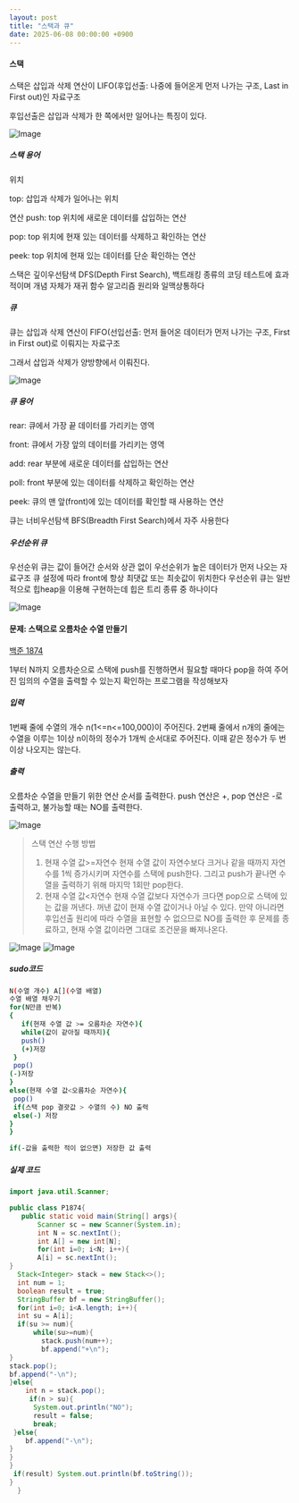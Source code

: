 ```yaml
---
layout: post
title: "스택과 큐"
date: 2025-06-08 00:00:00 +0900
---
```


#### 스택
스택은 삽입과 삭제 연산이 LIFO(후입선출: 나중에 들어온게 먼저 나가는 구조, Last in First out)인 자료구조 

후입선출은 삽입과 삭제가 한 쪽에서만 일어나는 특징이 있다. 

![Image](https://github.com/user-attachments/assets/015de99a-3c47-473b-be18-19097128c573)

##### 스택 용어 
위치

top: 삽입과 삭제가 일어나는 위치 

연산
push: top 위치에 새로운 데이터를 삽입하는 연산

pop: top 위치에 현재 있는 데이터를 삭제하고 확인하는 연산

peek: top 위치에 현재 있는 데이터를 단순 확인하는 연산 


스택은 깊이우선탐색 DFS(Depth First Search), 백트래킹 종류의 코딩 테스트에 효과적이며 개념 자체가 재귀 함수 알고리즘 원리와 일맥상통하다

##### 큐 
큐는 삽입과 삭제 연산이 FIFO(선입선출: 먼저 들어온 데이터가 먼저 나가는 구조, First in First out)로 이뤄지는 자료구조

그래서 삽입과 삭제가 양방향에서 이뤄진다.

![Image](https://github.com/user-attachments/assets/7e1e90a7-d82f-4cac-944d-7295d6b80e88)

##### 큐 용어
rear: 큐에서 가장 끝 데이터를 가리키는 영역

front: 큐에서 가장 앞의 데이터를 가리키는 영역

add: rear 부분에 새로운 데이터를 삽입하는 연산

poll: front 부분에 있는 데이터를 삭제하고 확인하는 연산

peek: 큐의 맨 앞(front)에 있는 데이터를 확인할 때 사용하는 연산 


큐는 너비우선탐색 BFS(Breadth First Search)에서 자주 사용한다 

#####  우선순위 큐 
우선순위 큐는 값이 들어간 순서와 상관 없이 우선순위가 높은 데이터가 먼저 나오는 자료구조 
큐 설정에 따라 front에 항상 최댓값 또는 최솟값이 위치한다 
우선순위 큐는 일반적으로 힙heap을 이용해 구현하는데 힙은 트리 종류 중 하나이다

![Image](https://github.com/user-attachments/assets/1449e5b7-c64f-4ce6-9d3d-036f04ac72a6)


#### 문제: 스택으로 오름차순 수열 만들기 
[백준 1874](https://www.acmicpc.net/problem/1874)


1부터 N까지 오름차순으로 스택에 push를 진행하면서 필요할 때마다 pop을 하여 주어진 임의의 수열을 출력할 수 있는지 확인하는 프로그램을 작성해보자 

##### 입력
1번째 줄에 수열의 개수 n(1<=n<=100,000)이 주어진다. 2번째 줄에서 n개의 줄에는 수열을 이루는 1이상 n이하의 정수가 1개씩 순서대로 주어진다. 이때 같은 정수가 두 번 이상 나오지는 않는다.

##### 출력
오름차순 수열을 만들기 위한 연산 순서를 출력한다. push 연산은 +, pop 연산은 -로 출력하고, 불가능할 때는 NO를 출력한다. 

![Image](https://github.com/user-attachments/assets/52fb630b-ab15-4819-9744-364a32add76f)

>스택 연산 수행 방법
>
>1. 현재 수열 값>=자연수
>   현재 수열 값이 자연수보다 크거나 같을 때까지 자연수를 1씩 증가시키며 자연수를 스택에 push한다. 그리고 push가 끝나면 수열을 출력하기 위해 마지막 1회만 pop한다.
>2. 현재 수열 값<자연수
>   현재 수열 값보다 자연수가 크다면 pop으로 스택에 있는 값을 꺼낸다. 꺼낸 값이 현재 수열 값이거나 아닐 수 있다.
>   만약 아니라면 후입선출 원리에 따라 수열을 표현할 수 없으므로 NO를 출력한 후 문제를 종료하고, 현재 수열 값이라면 그대로 조건문을 빠져나온다. 


![Image](https://github.com/user-attachments/assets/8c44eb0c-07dc-4480-958c-90d7e5a1f4a2)
![Image](https://github.com/user-attachments/assets/c2cac59c-5907-4a97-a9b5-c25083cb0e2e)


##### sudo코드
```bash
N(수열 개수) A[](수열 배열)
수열 배열 채우기
for(N만큼 반복)
{
   if(현재 수열 값 >= 오름차순 자연수){
   while(값이 같아질 때까지){
   push()
   (+)저장
 }
 pop()
(-)저장
}
else(현재 수열 값<오름차순 자연수){
 pop()
 if(스택 pop 결괏값 > 수열의 수) NO 출력
 else(-) 저장
}
}

if(-값을 출력한 적이 없으면) 저장한 값 출력
```

##### 실제 코드
```java
import java.util.Scanner;

public class P1874{
   public static void main(String[] args){
       Scanner sc = new Scanner(System.in);
       int N = sc.nextInt();
       int A[] = new int[N];
       for(int i=0; i<N; i++){
       A[i] = sc.nextInt();
}
  Stack<Integer> stack = new Stack<>();
  int num = 1;
  boolean result = true;
  StringBuffer bf = new StringBuffer();
  for(int i=0; i<A.length; i++){
  int su = A[i];
  if(su >= num){
      while(su>=num){
        stack.push(num++);
        bf.append("+\n");
}
stack.pop();
bf.append("-\n");
}else{
    int n = stack.pop();
     if(n > su){
      System.out.println("NO");
      result = false;
      break;
 }else{
    bf.append("-\n");
}
}
}
 if(result) System.out.println(bf.toString());
}
  }
```






